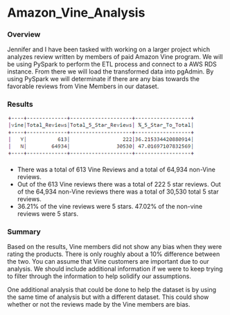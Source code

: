 # Amazon_Vine_Analysis

### Overview 
Jennifer and I have been tasked with working on a larger project which analyzes review written by members of paid Amazon Vine program. We will be using PySpark to perform the ETL process and connect to a AWS RDS instance. From there we will load the transformed data into pgAdmin. By using PySpark we will determinate if there are any bias towards the favorable reviews from Vine Members in our dataset. 

### Results
![This is an image](https://github.com/clarosjorge21/Amazon_Vine_Analysis/blob/3d23e1adbc6a8bfcc448484256ff3e6d5dd7c943/bullet.1.PNG)

* There was a total of 613 Vine Reviews and a total of 64,934 non-Vine reviews.
* Out of the 613 Vine reviews there was a total of 222 5 star reviews. Out of the 64,934 non-Vine reviews there was a total of 30,530 total 5 star reviews.
* 36.21% of the vine reviews were 5 stars. 47.02% of the non-vine reviews were 5 stars.

### Summary
Based on the results, Vine members did not show any bias when they were rating the products. There is only roughly about a 10% difference between the two. You can assume that Vine customers are important due to our analysis. We should include additional information if we were to keep trying to filter through the information to help solidify our assumptions. 

One additional analysis that could be done to help the dataset is by using the same time of analysis but with a different dataset. This could show whether or not the reviews made by the Vine members are bias. 
